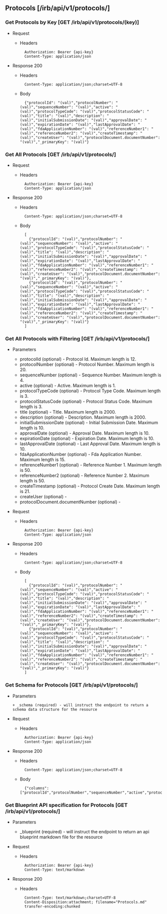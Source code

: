 ## Protocols [/irb/api/v1/protocols/]

### Get Protocols by Key [GET /irb/api/v1/protocols/(key)]
	 
+ Request

    + Headers

            Authorization: Bearer {api-key}
            Content-Type: application/json

+ Response 200
    + Headers

            Content-Type: application/json;charset=UTF-8

    + Body
    
            {"protocolId": "(val)","protocolNumber": "(val)","sequenceNumber": "(val)","active": "(val)","protocolTypeCode": "(val)","protocolStatusCode": "(val)","title": "(val)","description": "(val)","initialSubmissionDate": "(val)","approvalDate": "(val)","expirationDate": "(val)","lastApprovalDate": "(val)","fdaApplicationNumber": "(val)","referenceNumber1": "(val)","referenceNumber2": "(val)","createTimestamp": "(val)","createUser": "(val)","protocolDocument.documentNumber": "(val)","_primaryKey": "(val)"}

### Get All Protocols [GET /irb/api/v1/protocols/]
	 
+ Request

    + Headers

            Authorization: Bearer {api-key}
            Content-Type: application/json

+ Response 200
    + Headers

            Content-Type: application/json;charset=UTF-8

    + Body
    
            [
              {"protocolId": "(val)","protocolNumber": "(val)","sequenceNumber": "(val)","active": "(val)","protocolTypeCode": "(val)","protocolStatusCode": "(val)","title": "(val)","description": "(val)","initialSubmissionDate": "(val)","approvalDate": "(val)","expirationDate": "(val)","lastApprovalDate": "(val)","fdaApplicationNumber": "(val)","referenceNumber1": "(val)","referenceNumber2": "(val)","createTimestamp": "(val)","createUser": "(val)","protocolDocument.documentNumber": "(val)","_primaryKey": "(val)"},
              {"protocolId": "(val)","protocolNumber": "(val)","sequenceNumber": "(val)","active": "(val)","protocolTypeCode": "(val)","protocolStatusCode": "(val)","title": "(val)","description": "(val)","initialSubmissionDate": "(val)","approvalDate": "(val)","expirationDate": "(val)","lastApprovalDate": "(val)","fdaApplicationNumber": "(val)","referenceNumber1": "(val)","referenceNumber2": "(val)","createTimestamp": "(val)","createUser": "(val)","protocolDocument.documentNumber": "(val)","_primaryKey": "(val)"}
            ]

### Get All Protocols with Filtering [GET /irb/api/v1/protocols/]
    
+ Parameters

    + protocolId (optional) - Protocol Id. Maximum length is 12.
    + protocolNumber (optional) - Protocol Number. Maximum length is 20.
    + sequenceNumber (optional) - Sequence Number. Maximum length is 4.
    + active (optional) - Active. Maximum length is 1.
    + protocolTypeCode (optional) - Protocol Type Code. Maximum length is 3.
    + protocolStatusCode (optional) - Protocol Status Code. Maximum length is 3.
    + title (optional) - Title. Maximum length is 2000.
    + description (optional) - Description. Maximum length is 2000.
    + initialSubmissionDate (optional) - Initial Submission Date. Maximum length is 10.
    + approvalDate (optional) - Approval Date. Maximum length is 10.
    + expirationDate (optional) - Expiration Date. Maximum length is 10.
    + lastApprovalDate (optional) - Last Approval Date. Maximum length is 10.
    + fdaApplicationNumber (optional) - Fda Application Number. Maximum length is 15.
    + referenceNumber1 (optional) - Reference Number 1. Maximum length is 50.
    + referenceNumber2 (optional) - Reference Number 2. Maximum length is 50.
    + createTimestamp (optional) - Protocol Create Date. Maximum length is 21.
    + createUser (optional) - 
    + protocolDocument.documentNumber (optional) - 

            
+ Request

    + Headers

            Authorization: Bearer {api-key}
            Content-Type: application/json 

+ Response 200
    + Headers

            Content-Type: application/json;charset=UTF-8

    + Body
    
            [
              {"protocolId": "(val)","protocolNumber": "(val)","sequenceNumber": "(val)","active": "(val)","protocolTypeCode": "(val)","protocolStatusCode": "(val)","title": "(val)","description": "(val)","initialSubmissionDate": "(val)","approvalDate": "(val)","expirationDate": "(val)","lastApprovalDate": "(val)","fdaApplicationNumber": "(val)","referenceNumber1": "(val)","referenceNumber2": "(val)","createTimestamp": "(val)","createUser": "(val)","protocolDocument.documentNumber": "(val)","_primaryKey": "(val)"},
              {"protocolId": "(val)","protocolNumber": "(val)","sequenceNumber": "(val)","active": "(val)","protocolTypeCode": "(val)","protocolStatusCode": "(val)","title": "(val)","description": "(val)","initialSubmissionDate": "(val)","approvalDate": "(val)","expirationDate": "(val)","lastApprovalDate": "(val)","fdaApplicationNumber": "(val)","referenceNumber1": "(val)","referenceNumber2": "(val)","createTimestamp": "(val)","createUser": "(val)","protocolDocument.documentNumber": "(val)","_primaryKey": "(val)"}
            ]
			
### Get Schema for Protocols [GET /irb/api/v1/protocols/]
	                                          
+ Parameters

      + _schema (required) - will instruct the endpoint to return a schema data structure for the resource
      
+ Request

    + Headers

            Authorization: Bearer {api-key}
            Content-Type: application/json

+ Response 200
    + Headers

            Content-Type: application/json;charset=UTF-8

    + Body
    
            {"columns":["protocolId","protocolNumber","sequenceNumber","active","protocolTypeCode","protocolStatusCode","title","description","initialSubmissionDate","approvalDate","expirationDate","lastApprovalDate","fdaApplicationNumber","referenceNumber1","referenceNumber2","createTimestamp","createUser","protocolDocument.documentNumber"],"primaryKey":"protocolId"}
		
### Get Blueprint API specification for Protocols [GET /irb/api/v1/protocols/]
	 
+ Parameters

     + _blueprint (required) - will instruct the endpoint to return an api blueprint markdown file for the resource
                 
+ Request

    + Headers

            Authorization: Bearer {api-key}
            Content-Type: text/markdown

+ Response 200
    + Headers

            Content-Type: text/markdown;charset=UTF-8
            Content-Disposition:attachment; filename="Protocols.md"
            transfer-encoding:chunked
